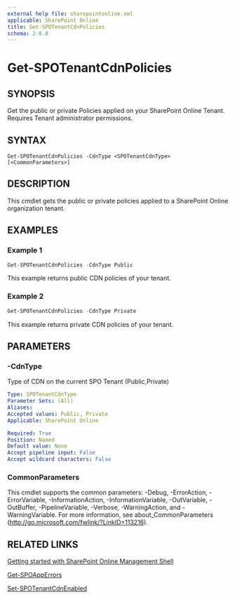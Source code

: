 ```yaml
---
external help file: sharepointonline.xml
applicable: SharePoint Online
title: Get-SPOTenantCdnPolicies
schema: 2.0.0
---
```


# Get-SPOTenantCdnPolicies

## SYNOPSIS
Get the public or private Policies applied on your SharePoint Online Tenant. Requires Tenant administrator permissions.

## SYNTAX

```
Get-SPOTenantCdnPolicies -CdnType <SPOTenantCdnType> [<CommonParameters>]
```

## DESCRIPTION
This cmdlet gets the public or private policies applied to a SharePoint Online organization tenant.

## EXAMPLES

### Example 1 
```powershell
Get-SPOTenantCdnPolicies -CdnType Public
```

This example returns public CDN policies of your tenant.

### Example 2 
```powershell
Get-SPOTenantCdnPolicies -CdnType Private
```

This example returns private CDN policies of your tenant.

## PARAMETERS

### -CdnType
Type of CDN on the current SPO Tenant (Public,Private)

```yaml
Type: SPOTenantCdnType
Parameter Sets: (All)
Aliases: 
Accepted values: Public, Private
Applicable: SharePoint Online

Required: True
Position: Named
Default value: None
Accept pipeline input: False
Accept wildcard characters: False
```

### CommonParameters
This cmdlet supports the common parameters: -Debug, -ErrorAction, -ErrorVariable, -InformationAction, -InformationVariable, -OutVariable, -OutBuffer, -PipelineVariable, -Verbose, -WarningAction, and -WarningVariable. For more information, see about_CommonParameters (http://go.microsoft.com/fwlink/?LinkID=113216).



## RELATED LINKS


[Getting started with SharePoint Online Management Shell](https://docs.microsoft.com/en-us/powershell/sharepoint/sharepoint-online/connect-sharepoint-online?view=sharepoint-ps)

[Get-SPOAppErrors](Get-SPOAppErrors.md)

[Set-SPOTenantCdnEnabled](Set-SPOTenantCdnEnabled.md)

